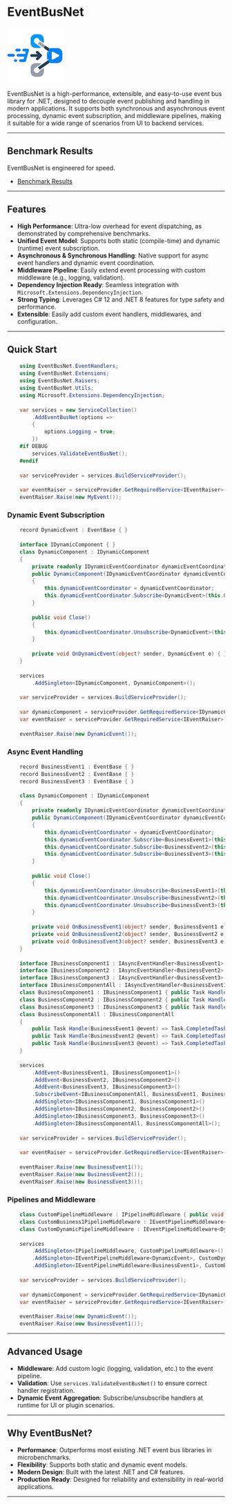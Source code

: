 # EventBusNet

![](https://github.com/CuteLeon/EventBusNet/blob/master/EventBusNet.png?raw=true)


EventBusNet is a high-performance, extensible, and easy-to-use event bus library for .NET, designed to decouple event publishing and handling in modern applications. It supports both synchronous and asynchronous event processing, dynamic event subscription, and middleware pipelines, making it suitable for a wide range of scenarios from UI to backend services.

---

## Benchmark Results

EventBusNet is engineered for speed. 
* [Benchmark Results](EventBusNet.Benchmark/BenchmarkArtifacts/results/EventBusNet.Benchmark.Benchmark_EventBusNet-report-github.md)

---

## Features

- **High Performance**: Ultra-low overhead for event dispatching, as demonstrated by comprehensive benchmarks.
- **Unified Event Model**: Supports both static (compile-time) and dynamic (runtime) event subscription.
- **Asynchronous & Synchronous Handling**: Native support for async event handlers and dynamic event coordination.
- **Middleware Pipeline**: Easily extend event processing with custom middleware (e.g., logging, validation).
- **Dependency Injection Ready**: Seamless integration with `Microsoft.Extensions.DependencyInjection`.
- **Strong Typing**: Leverages C# 12 and .NET 8 features for type safety and performance.
- **Extensible**: Easily add custom event handlers, middlewares, and configuration.

---

## Quick Start

```csharp
    using EventBusNet.EventHandlers;
    using EventBusNet.Extensions;
    using EventBusNet.Raisers;
    using EventBusNet.Utils;
    using Microsoft.Extensions.DependencyInjection;

    var services = new ServiceCollection()
        .AddEventBusNet(options =>
        {
            options.Logging = true;
        })
    #if DEBUG
        services.ValidateEventBusNet();
    #endif

    var serviceProvider = services.BuildServiceProvider();

    var eventRaiser = serviceProvider.GetRequiredService<IEventRaiser>();
    eventRaiser.Raise(new MyEvent());
```

### Dynamic Event Subscription
```csharp
    record DynamicEvent : EventBase { }

    interface IDynamicComponent { }
    class DynamicComponent : IDynamicComponent
    {
        private readonly IDynamicEventCoordinator dynamicEventCoordinator = default!;
        public DynamicComponent(IDynamicEventCoordinator dynamicEventCoordinator)
        {
            this.dynamicEventCoordinator = dynamicEventCoordinator;
            this.dynamicEventCoordinator.Subscribe<DynamicEvent>(this.OnDynamicEvent);
        }

        public void Close()
        {
            this.dynamicEventCoordinator.Unsubscribe<DynamicEvent>(this.OnDynamicEvent);
        }

        private void OnDynamicEvent(object? sender, DynamicEvent e) { }
    }

    services
        .AddSingleton<IDynamicComponent, DynamicComponent>();

    var serviceProvider = services.BuildServiceProvider();

    var dynamicComponent = serviceProvider.GetRequiredService<IDynamicComponent>();
    var eventRaiser = serviceProvider.GetRequiredService<IEventRaiser>();

    eventRaiser.Raise(new DynamicEvent());
```

### Async Event Handling
```csharp
    record BusinessEvent1 : EventBase { }
    record BusinessEvent2 : EventBase { }
    record BusinessEvent3 : EventBase { }

    class DynamicComponent : IDynamicComponent
    {
        private readonly IDynamicEventCoordinator dynamicEventCoordinator = default!;
        public DynamicComponent(IDynamicEventCoordinator dynamicEventCoordinator)
        {
            this.dynamicEventCoordinator = dynamicEventCoordinator;
            this.dynamicEventCoordinator.Subscribe<BusinessEvent1>(this.OnBusinessEvent1);
            this.dynamicEventCoordinator.Subscribe<BusinessEvent2>(this.OnBusinessEvent2);
            this.dynamicEventCoordinator.Subscribe<BusinessEvent3>(this.OnBusinessEvent3);
        }

        public void Close()
        {
            this.dynamicEventCoordinator.Unsubscribe<BusinessEvent1>(this.OnBusinessEvent1);
            this.dynamicEventCoordinator.Unsubscribe<BusinessEvent2>(this.OnBusinessEvent2);
            this.dynamicEventCoordinator.Unsubscribe<BusinessEvent3>(this.OnBusinessEvent3);
        }

        private void OnBusinessEvent1(object? sender, BusinessEvent1 e) { }
        private void OnBusinessEvent2(object? sender, BusinessEvent2 e) { }
        private void OnBusinessEvent3(object? sender, BusinessEvent3 e) { }
    }

    interface IBusinessComponent1 : IAsyncEventHandler<BusinessEvent1> { }
    interface IBusinessComponent2 : IAsyncEventHandler<BusinessEvent2> { }
    interface IBusinessComponent3 : IAsyncEventHandler<BusinessEvent3> { }
    interface IBusinessComponentAll : IAsyncEventHandler<BusinessEvent1>, IAsyncEventHandler<BusinessEvent2>, IAsyncEventHandler<BusinessEvent3> { }
    class BusinessComponent1 : IBusinessComponent1 { public Task Handle(BusinessEvent1 @event) => Task.CompletedTask; }
    class BusinessComponent2 : IBusinessComponent2 { public Task Handle(BusinessEvent2 @event) => Task.CompletedTask; }
    class BusinessComponent3 : IBusinessComponent3 { public Task Handle(BusinessEvent3 @event) => Task.CompletedTask; }
    class BusinessComponentAll : IBusinessComponentAll
    {
        public Task Handle(BusinessEvent1 @event) => Task.CompletedTask;
        public Task Handle(BusinessEvent2 @event) => Task.CompletedTask;
        public Task Handle(BusinessEvent3 @event) => Task.CompletedTask;
    }

    services
        .AddEvent<BusinessEvent1, IBusinessComponent1>()
        .AddEvent<BusinessEvent2, IBusinessComponent2>()
        .AddEvent<BusinessEvent3, IBusinessComponent3>()
        .SubscribeEvent<IBusinessComponentAll, BusinessEvent1, BusinessEvent2, BusinessEvent3>()
        .AddSingleton<IBusinessComponent1, BusinessComponent1>()
        .AddSingleton<IBusinessComponent2, BusinessComponent2>()
        .AddSingleton<IBusinessComponent3, BusinessComponent3>()
        .AddSingleton<IBusinessComponentAll, BusinessComponentAll>();

    var serviceProvider = services.BuildServiceProvider();

    var eventRaiser = serviceProvider.GetRequiredService<IEventRaiser>();

    eventRaiser.Raise(new BusinessEvent1());
    eventRaiser.Raise(new BusinessEvent2());
    eventRaiser.Raise(new BusinessEvent3());
```

### Pipelines and Middleware
```csharp
    class CustomPipelineMiddleware : IPipelineMiddleware { public void Process(EventBase @event) { } }
    class CustomBusiness1PipelineMiddleware : IEventPipelineMiddleware<BusinessEvent1> { public void Process(BusinessEvent1 @event) { } }
    class CustomDynamicPipelineMiddleware : IEventPipelineMiddleware<DynamicEvent> { public void Process(DynamicEvent @event) { } }

    services
        .AddSingleton<IPipelineMiddleware, CustomPipelineMiddleware>()
        .AddSingleton<IEventPipelineMiddleware<DynamicEvent>, CustomDynamicPipelineMiddleware>()
        .AddSingleton<IEventPipelineMiddleware<BusinessEvent1>, CustomBusiness1PipelineMiddleware>();

    var serviceProvider = services.BuildServiceProvider();

    var dynamicComponent = serviceProvider.GetRequiredService<IDynamicComponent>();
    var eventRaiser = serviceProvider.GetRequiredService<IEventRaiser>();

    eventRaiser.Raise(new DynamicEvent());
    eventRaiser.Raise(new BusinessEvent1());
```

---

## Advanced Usage

- **Middleware**: Add custom logic (logging, validation, etc.) to the event pipeline.
- **Validation**: Use `services.ValidateEventBusNet()` to ensure correct handler registration.
- **Dynamic Event Aggregation**: Subscribe/unsubscribe handlers at runtime for UI or plugin scenarios.

---

## Why EventBusNet?

- **Performance**: Outperforms most existing .NET event bus libraries in microbenchmarks.
- **Flexibility**: Supports both static and dynamic event models.
- **Modern Design**: Built with the latest .NET and C# features.
- **Production Ready**: Designed for reliability and extensibility in real-world applications.

---
